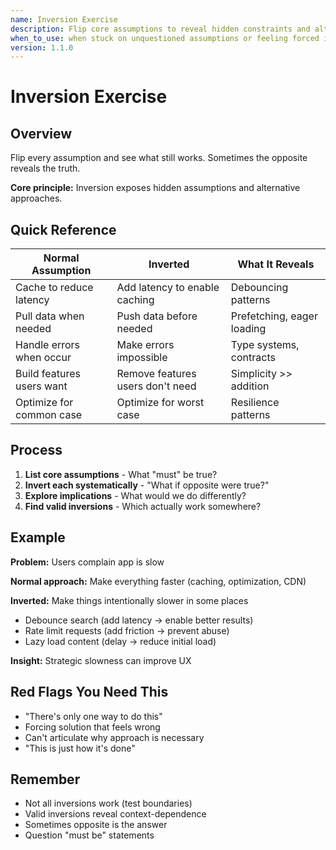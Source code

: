 ```yaml
---
name: Inversion Exercise
description: Flip core assumptions to reveal hidden constraints and alternative approaches - "what if the opposite were true?"
when_to_use: when stuck on unquestioned assumptions or feeling forced into "the only way" to do something
version: 1.1.0
---
```


# Inversion Exercise

## Overview

Flip every assumption and see what still works. Sometimes the opposite reveals the truth.

**Core principle:** Inversion exposes hidden assumptions and alternative approaches.

## Quick Reference

| Normal Assumption | Inverted | What It Reveals |
|-------------------|----------|-----------------|
| Cache to reduce latency | Add latency to enable caching | Debouncing patterns |
| Pull data when needed | Push data before needed | Prefetching, eager loading |
| Handle errors when occur | Make errors impossible | Type systems, contracts |
| Build features users want | Remove features users don't need | Simplicity >> addition |
| Optimize for common case | Optimize for worst case | Resilience patterns |

## Process

1. **List core assumptions** - What "must" be true?
2. **Invert each systematically** - "What if opposite were true?"
3. **Explore implications** - What would we do differently?
4. **Find valid inversions** - Which actually work somewhere?

## Example

**Problem:** Users complain app is slow

**Normal approach:** Make everything faster (caching, optimization, CDN)

**Inverted:** Make things intentionally slower in some places
- Debounce search (add latency → enable better results)
- Rate limit requests (add friction → prevent abuse)
- Lazy load content (delay → reduce initial load)

**Insight:** Strategic slowness can improve UX

## Red Flags You Need This

- "There's only one way to do this"
- Forcing solution that feels wrong
- Can't articulate why approach is necessary
- "This is just how it's done"

## Remember

- Not all inversions work (test boundaries)
- Valid inversions reveal context-dependence
- Sometimes opposite is the answer
- Question "must be" statements
